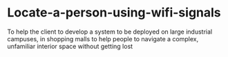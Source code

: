 # Locate-a-person-using-wifi-signals
To help the client to develop a system to be deployed on large industrial campuses, 
in shopping malls to help people to navigate a complex, unfamiliar interior space without getting lost
